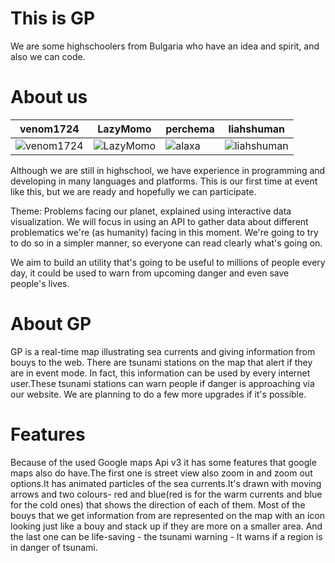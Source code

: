 This is GP
================

We are some highschoolers from Bulgaria who have an idea and spirit, and also we can code.


About us
===========================

| venom1724 | LazyMomo | perchema | liahshuman
|--- |--- |--- |---
| ![venom1724](https://venom1724.files.wordpress.com/2014/10/cropped-vxz22-a1.jpg) | ![LazyMomo](https://scontent-b-fra.xx.fbcdn.net/hphotos-xpf1/v/t1.0-9/231030_147479521988782_8104189_n.jpg?oh=06a1d66784a8f82be4c95b65e87cc0ec&oe=5502B492) | ![alaxa](http://venom1724.hit.bg/perchem-small.png) | ![liahshuman](https://fbcdn-sphotos-c-a.akamaihd.net/hphotos-ak-xfa1/v/t1.0-9/p480x480/10502076_375164015970491_5067825123313859312_n.jpg?oh=95924bc1b6d9b517a14bedd52717c4a8&oe=550ED08C&__gda__=1428107614_574323dce48c73866f365ee12fbf7eda) |

Although we are still in highschool, we have experience in programming and developing in many languages and platforms.
This is our first time at event like this, but we are ready and hopefully we can participate.

Theme: Problems facing our planet, explained using interactive data visualization. We will focus in using an API to gather data about different problematics we're (as humanity) facing in this moment. We're going to try to do so in a simpler manner, so everyone can read clearly what's going on.

We aim to build an utility that's going to be useful to millions of people every day, it could be used to warn from upcoming danger and even save people's lives.

About GP
===============================

GP is a real-time map illustrating sea currents and giving information from bouys to the web. There are tsunami stations on the map that alert if they are in event mode. In fact, this information can be used by every internet user.These tsunami stations can warn people if danger is approaching via our website. We are planning to do a few more upgrades if it's possible.

Features
=================================
Because of the used Google maps Api v3 it has some features that google maps also do have.The first one is street view also zoom in and zoom out options.It has animated particles of the sea currents.It's drawn with moving arrows and two colours- red and blue(red is for the warm currents and blue for the cold ones) that shows the direction of each of them. Most of the bouys that we get information from are represented on the map with an icon looking just like a bouy and stack up if they are more on a smaller area. And the last one can be life-saving - the tsunami warning - It warns if a region is in danger of tsunami.
  
